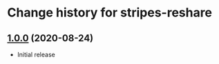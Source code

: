 # Change history for stripes-reshare

## [1.0.0](https://github.com/openlibraryenvironment/stripes-reshare/tree/v1.0.0) (2020-08-24)

* Initial release
